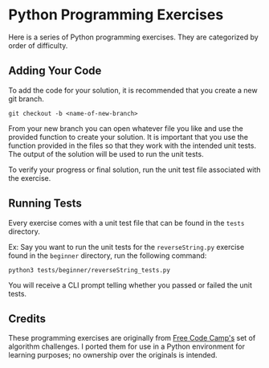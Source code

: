 Python Programming Exercises
=============================
Here is a series of Python programming exercises. They are categorized by order of difficulty.

Adding Your Code
------------------
To add the code for your solution, it is recommended that you create a new git branch.
```
git checkout -b <name-of-new-branch>
```

From your new branch you can open whatever file you like and use the provided function to create your solution. It is important that you use the function provided in the files so that they work with the intended unit tests. The output of the solution will be used to run the unit tests.

To verify your progress or final solution, run the unit test file associated with the exercise.

Running Tests
----------------
Every exercise comes with a unit test file that can be found in the `tests` directory.

Ex: Say you want to run the unit tests for the `reverseString.py` exercise found in the `beginner` directory, run the following command:
```
python3 tests/beginner/reverseString_tests.py
```
You will receive a CLI prompt telling whether you passed or failed the unit tests.

Credits
---------
These programming exercises are originally from [Free Code Camp's](http://freecodecamp.com) set of algorithm challenges.
I ported them for use in a Python environment for learning purposes; no ownership over the originals is intended.
